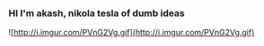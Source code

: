 ### HI I'm akash, nikola tesla of dumb ideas

![http://i.imgur.com/PVnG2Vg.gif](http://i.imgur.com/PVnG2Vg.gif)

